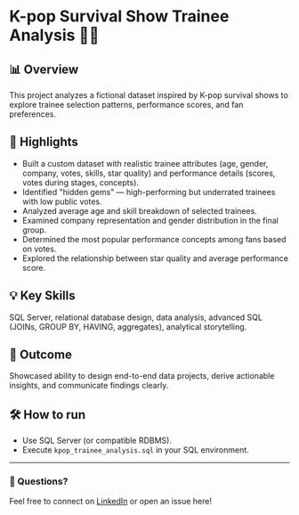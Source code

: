 # K-pop Survival Show Trainee Analysis 🎤✨

## 📊 Overview
This project analyzes a fictional dataset inspired by K-pop survival shows to explore trainee selection patterns, performance scores, and fan preferences.

## 🔎 Highlights
- Built a custom dataset with realistic trainee attributes (age, gender, company, votes, skills, star quality) and performance details (scores, votes during stages, concepts).
- Identified "hidden gems" — high-performing but underrated trainees with low public votes.
- Analyzed average age and skill breakdown of selected trainees.
- Examined company representation and gender distribution in the final group.
- Determined the most popular performance concepts among fans based on votes.
- Explored the relationship between star quality and average performance score.

## 💡 Key Skills
SQL Server, relational database design, data analysis, advanced SQL (JOINs, GROUP BY, HAVING, aggregates), analytical storytelling.

## 🚀 Outcome
Showcased ability to design end-to-end data projects, derive actionable insights, and communicate findings clearly.

## 🛠️ How to run
- Use SQL Server (or compatible RDBMS).
- Execute `kpop_trainee_analysis.sql` in your SQL environment.

---

### 💬 Questions?
Feel free to connect on [LinkedIn](https://www.linkedin.com) or open an issue here!
